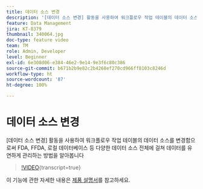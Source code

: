 ```yaml
---
title: 데이터 소스 변경
description: '[데이터 소스 변경] 활동을 사용하여 워크플로우 작업 테이블의 데이터 소스를 변경함으로써 FDA, FFDA, 로컬 데이터베이스 등 다양한 데이터 소스 전체에 걸쳐 데이터를 유연하게 관리하는 방법을 알아봅니다'
feature: Data Management
jira: KT-8379
thumbnail: 340064.jpg
doc-type: feature video
team: TM
role: Admin, Developer
level: Beginner
exl-id: 6e308d06-e384-46e2-9e14-9e3f6c80c386
source-git-commit: b671b2b9e82c2b4268ef270cd966ff8103c8246d
workflow-type: ht
source-wordcount: '87'
ht-degree: 100%

---
```


# 데이터 소스 변경

[데이터 소스 변경] 활동을 사용하여 워크플로우 작업 테이블의 데이터 소스를 변경함으로써 FDA, FFDA, 로컬 데이터베이스 등 다양한 데이터 소스 전체에 걸쳐 데이터를 유연하게 관리하는 방법을 알아봅니다

>[!VIDEO](https://video.tv.adobe.com/v/340064?quality=12&learn=on){transcript=true}

이 기능에 관한 자세한 내용은 [제품 설명서](https://experienceleague.adobe.com/docs/campaign/campaign-v8/config/workflows.html?lang=ko#change-data-source-activity)를 참고하세요.
